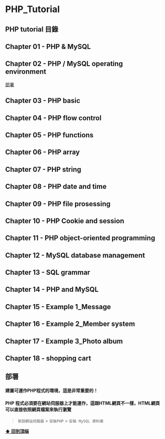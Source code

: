 # PHP_Tutorial

<a name="table-of-contents"></a>

## PHP tutorial 目錄 


## Chapter 01 - PHP & MySQL

## Chapter 02 - PHP / MySQL operating environment
[部署](#deploy)

## Chapter 03 - PHP basic

## Chapter 04 - PHP flow control

## Chapter 05 - PHP functions

## Chapter 06 - PHP array

## Chapter 07 - PHP string

## Chapter 08 - PHP date and time

## Chapter 09 - PHP file prosessing

## Chapter 10 - PHP Cookie and session

## Chapter 11 - PHP object-oriented programming

## Chapter 12 - MySQL database management

## Chapter 13 - SQL grammar

## Chapter 14 - PHP and MySQL

## Chapter 15 - Example 1_Message

## Chapter 16 - Example 2_Member system

## Chapter 17 - Example 3_Photo album

## Chapter 18 - shopping cart



<a name="deploy"></a>

## 部署

#### 建置可運作PHP程式的環境，這是非常重要的！

#### PHP 程式必須要在網站伺服器上才能運作，這跟HTML網頁不一樣，HTML網頁可以直接依照網頁檔案來執行瀏覽

> `架設網站伺服器` >  `安裝PHP` > `安裝 MySQL 資料庫`



**[⬆ 回到頂端](#table-of-contents)**

